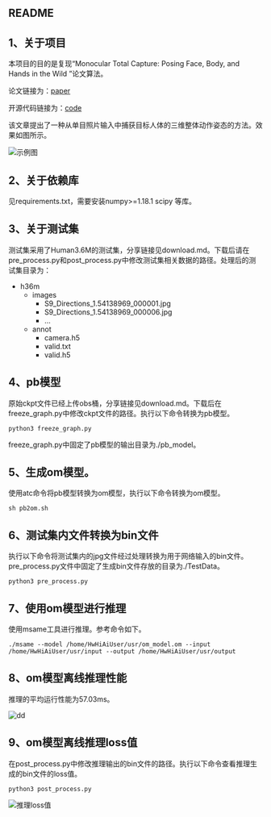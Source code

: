 ## README

## 1、关于项目

本项目的目的是复现“Monocular Total Capture: Posing Face, Body, and Hands in the Wild ”论文算法。

论文链接为：[paper](https://arxiv.org/abs/1812.01598)

开源代码链接为：[code](https://github.com/CMU-Perceptual-Computing-Lab/MonocularTotalCapture/)

该文章提出了一种从单目照片输入中捕获目标人体的三维整体动作姿态的方法。效果如图所示。

![示例图](https://images.gitee.com/uploads/images/2021/1108/200620_2c36b961_5720652.png "3.png")

## 2、关于依赖库

见requirements.txt，需要安装numpy>=1.18.1 scipy 等库。

## 3、关于测试集

测试集采用了Human3.6M的测试集，分享链接见download.md。下载后请在pre_process.py和post_process.py中修改测试集相关数据的路径。处理后的测试集目录为：

+ h36m
  + images
    + S9_Directions_1.54138969_000001.jpg
    + S9_Directions_1.54138969_000006.jpg
    + ...
  + annot
    + camera.h5
    + valid.txt
    + valid.h5

## 4、pb模型

原始ckpt文件已经上传obs桶，分享链接见download.md。下载后在freeze_graph.py中修改ckpt文件的路径。执行以下命令转换为pb模型。

```
python3 freeze_graph.py
```

freeze_graph.py中固定了pb模型的输出目录为./pb_model。

## 5、生成om模型。

使用atc命令将pb模型转换为om模型，执行以下命令转换为om模型。

```
sh pb2om.sh
```

## 6、测试集内文件转换为bin文件

执行以下命令将测试集内的jpg文件经过处理转换为用于网络输入的bin文件。pre_process.py文件中固定了生成bin文件存放的目录为./TestData。

```
python3 pre_process.py
```

## 7、使用om模型进行推理

使用msame工具进行推理。参考命令如下。

```
./msame --model /home/HwHiAiUser/usr/om_model.om --input /home/HwHiAiUser/usr/input --output /home/HwHiAiUser/usr/output
```

## 8、om模型离线推理性能

推理的平均运行性能为57.03ms。

![dd](https://gitee.com/wwxgitee/pictures/raw/master/%E6%8E%A8%E7%90%86%E6%80%A7%E8%83%BD.png)

## 9、om模型离线推理loss值

在post_process.py中修改推理输出的bin文件的路径。执行以下命令查看推理生成的bin文件的loss值。

```
python3 post_process.py
```

![推理loss值](https://gitee.com/wwxgitee/pictures/raw/master/%E6%8E%A8%E7%90%86%E7%B2%BE%E5%BA%A6.png)
